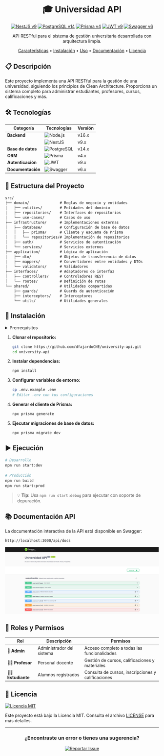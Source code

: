 <div align="center">

# 🎓 Universidad API

[![NestJS v9](https://img.shields.io/badge/NestJS_v9-E0234E?style=for-the-badge&logo=nestjs&logoColor=white)](https://nestjs.com/)
[![PostgreSQL v14](https://img.shields.io/badge/PostgreSQL_v14-316192?style=for-the-badge&logo=postgresql&logoColor=white)](https://www.postgresql.org/)
[![Prisma v4](https://img.shields.io/badge/Prisma_v4-2D3748?style=for-the-badge&logo=prisma&logoColor=white)](https://www.prisma.io/)
[![JWT v9](https://img.shields.io/badge/JWT_v9-000000?style=for-the-badge&logo=json-web-tokens&logoColor=white)](https://jwt.io/)
[![Swagger v6](https://img.shields.io/badge/Swagger_v6-85EA2D?style=for-the-badge&logo=swagger&logoColor=black)](https://swagger.io/)

API RESTful para el sistema de gestión universitaria desarrollada con arquitectura limpia.

[Características](#características) • [Instalación](#instalación) • [Uso](#ejecución) • [Documentación](#documentación-api) • [Licencia](#licencia)

</div>

## 📋 Descripción

Este proyecto implementa una API RESTful para la gestión de una universidad, siguiendo los principios de Clean Architecture. Proporciona un sistema completo para administrar estudiantes, profesores, cursos, calificaciones y más.

## 🛠️ Tecnologías

| Categoría | Tecnologías | Versión |
|-----------|-------------|--------|
| **Backend** | ![Node.js](https://img.shields.io/badge/Node.js-339933?style=flat-square&logo=nodedotjs&logoColor=white) | v16.x |
| | ![NestJS](https://img.shields.io/badge/NestJS-E0234E?style=flat-square&logo=nestjs&logoColor=white) | v9.x |
| **Base de datos** | ![PostgreSQL](https://img.shields.io/badge/PostgreSQL-316192?style=flat-square&logo=postgresql&logoColor=white) | v14.x |
| **ORM** | ![Prisma](https://img.shields.io/badge/Prisma-2D3748?style=flat-square&logo=prisma&logoColor=white) | v4.x |
| **Autenticación** | ![JWT](https://img.shields.io/badge/JWT-000000?style=flat-square&logo=json-web-tokens&logoColor=white) | v9.x |
| **Documentación** | ![Swagger](https://img.shields.io/badge/Swagger-85EA2D?style=flat-square&logo=swagger&logoColor=black) | v6.x |

## 📁 Estructura del Proyecto

```
src/
├── domain/              # Reglas de negocio y entidades
│   ├── entities/        # Entidades del dominio
│   ├── repositories/    # Interfaces de repositorios
│   └── use-cases/       # Casos de uso
├── infrastructure/      # Implementaciones externas
│   ├── database/        # Configuración de base de datos
│   │   ├── prisma/      # Cliente y esquema de Prisma
│   │   └── repositories/# Implementación de repositorios
│   ├── auth/            # Servicios de autenticación
│   └── services/        # Servicios externos
├── application/         # Lógica de aplicación
│   ├── dto/             # Objetos de transferencia de datos
│   ├── mappers/         # Convertidores entre entidades y DTOs
│   └── validators/      # Validadores
├── interfaces/          # Adaptadores de interfaz
│   ├── controllers/     # Controladores REST
│   └── routes/          # Definición de rutas
└── shared/              # Utilidades compartidas
    ├── guards/          # Guards de autenticación
    ├── interceptors/    # Interceptores
    └── utils/           # Utilidades generales
```

## 🚀 Instalación

<details>
<summary>Prerrequisitos</summary>

- Node.js (v16.x o superior)
- PostgreSQL (v14.x o superior)
- npm (v8.x o superior) o yarn (v1.22.x o superior)

</details>

1. **Clonar el repositorio:**
   ```bash
   git clone https://github.com/dfajardoCNE/university-api.git
   cd university-api
   ```

2. **Instalar dependencias:**
   ```bash
   npm install
   ```

3. **Configurar variables de entorno:**
   ```bash
   cp .env.example .env
   # Editar .env con tus configuraciones
   ```

4. **Generar el cliente de Prisma:**
   ```bash
   npx prisma generate
   ```

5. **Ejecutar migraciones de base de datos:**
   ```bash
   npx prisma migrate dev
   ```

## ▶️ Ejecución

```bash
# Desarrollo
npm run start:dev

# Producción
npm run build
npm run start:prod
```

> 💡 **Tip**: Usa `npm run start:debug` para ejecutar con soporte de depuración.

## 📚 Documentación API

La documentación interactiva de la API está disponible en Swagger:

```
http://localhost:3000/api/docs
```

<div align="center">

![Swagger UI](shared/utils/university-api.png)

</div>

## 🔐 Roles y Permisos

| Rol | Descripción | Permisos |
|-----|-------------|----------|
| **👑 Admin** | Administrador del sistema | Acceso completo a todas las funcionalidades |
| **👨‍🏫 Profesor** | Personal docente | Gestión de cursos, calificaciones y materiales |
| **👨‍🎓 Estudiante** | Alumnos registrados | Consulta de cursos, inscripciones y calificaciones |

## 📄 Licencia

[![Licencia MIT](https://img.shields.io/badge/License-MIT-yellow.svg)](https://opensource.org/license/mit)

Este proyecto está bajo la Licencia MIT. Consulta el archivo [LICENSE](LICENSE) para más detalles.

---

<div align="center">

### ¿Encontraste un error o tienes una sugerencia?

[![Reportar Issue](https://img.shields.io/badge/Reportar_Issue-GitHub-green.svg)](https://github.com/dfajardoCNE/university-api/issues/new)

</div>